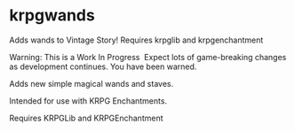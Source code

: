 # krpgwands
Adds wands to Vintage Story! Requires krpglib and krpgenchantment

Warning: This is a Work In Progress 
Expect lots of game-breaking changes as development continues.
You have been warned.

Adds new simple magical wands and staves.

Intended for use with KRPG Enchantments.

Requires KRPGLib and KRPGEnchantment
